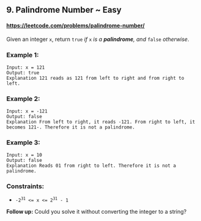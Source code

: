 <h2>9. Palindrome Number ~ Easy</h2>

#### https://leetcode.com/problems/palindrome-number/

<p>Given an integer <code>x</code>, return <code>true</code><em> if </em><code>x</code><em> is a </em><span data-keyword="palindrome-integer"><em><strong>palindrome</strong></em></span><em>, and </em><code>false</code><em> otherwise</em>.</p>


<h3>Example 1:</h3>

```
Input: x = 121
Output: true
Explanation 121 reads as 121 from left to right and from right to left.
```

<h3>Example 2:</h3>

```
Input: x = -121
Output: false
Explanation From left to right, it reads -121. From right to left, it becomes 121-. Therefore it is not a palindrome.
```

<h3>Example 3:</h3>

```
Input: x = 10
Output: false
Explanation Reads 01 from right to left. Therefore it is not a palindrome.
```


<h3>Constraints:</h3>

<ul>
	<li><code>-2<sup>31</sup>&nbsp;&lt;= x &lt;= 2<sup>31</sup>&nbsp;- 1</code></li>
</ul>


<strong>Follow up:</strong> Could you solve it without converting the integer to a string?
